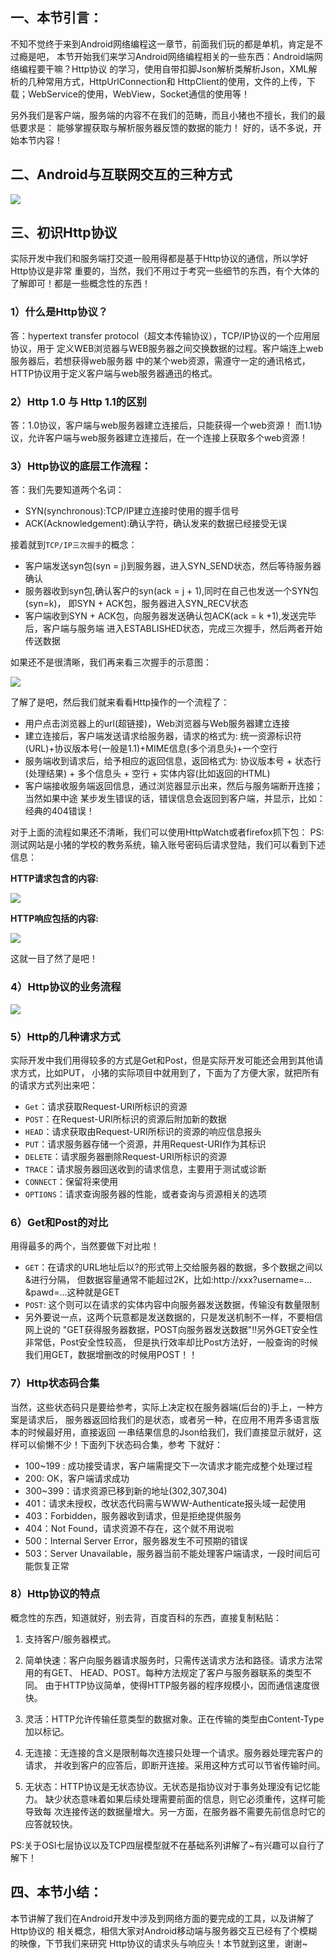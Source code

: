 ## 一、本节引言：
不知不觉终于来到Android网络编程这一章节，前面我们玩的都是单机，肯定是不过瘾是吧， 本节开始我们来学习Android网络编程相关的一些东西：Android端网络编程要干嘛？Http协议 的学习，使用自带扣脚Json解析类解析Json，XML解析的几种常用方式，HttpUrlConnection和 HttpClient的使用，文件的上传，下载；WebService的使用，WebView，Socket通信的使用等！

另外我们是客户端，服务端的内容不在我们的范畴，而且小猪也不擅长，我们的最低要求是： 能够掌握获取与解析服务器反馈的数据的能力！ 好的，话不多说，开始本节内容！


## 二、Android与互联网交互的三种方式

![](../img/network-1.jpg)


## 三、初识Http协议
实际开发中我们和服务端打交道一般用得都是基于Http协议的通信，所以学好Http协议是非常 重要的，当然，我们不用过于考究一些细节的东西，有个大体的了解即可！都是一些概念性的东西！


### 1）什么是Http协议？
答：hypertext transfer protocol（超文本传输协议），TCP/IP协议的一个应用层协议，用于 定义WEB浏览器与WEB服务器之间交换数据的过程。客户端连上web服务器后，若想获得web服务器 中的某个web资源，需遵守一定的通讯格式，HTTP协议用于定义客户端与web服务器通迅的格式。


### 2）Http 1.0 与 Http 1.1的区别
答：1.0协议，客户端与web服务器建立连接后，只能获得一个web资源！ 而1.1协议，允许客户端与web服务器建立连接后，在一个连接上获取多个web资源！


### 3）Http协议的底层工作流程：
答：我们先要知道两个名词：

- SYN(synchronous):TCP/IP建立连接时使用的握手信号
- ACK(Acknowledgement):确认字符，确认发来的数据已经接受无误

接着就到`TCP/IP三次握手`的概念：

- 客户端发送syn包(syn = j)到服务器，进入SYN_SEND状态，然后等待服务器确认
- 服务器收到syn包,确认客户的syn(ack = j + 1),同时在自己也发送一个SYN包(syn=k)， 即SYN + ACK包，服务器进入SYN_RECV状态
- 客户端收到SYN + ACK包，向服务器发送确认包ACK(ack = k +1),发送完毕后，客户端与服务端 进入ESTABLISHED状态，完成三次握手，然后两者开始传送数据

如果还不是很清晰，我们再来看三次握手的示意图：

![](../img/network-2.jpg)

了解了是吧，然后我们就来看看Http操作的一个流程了：

- 用户点击浏览器上的url(超链接)，Web浏览器与Web服务器建立连接
- 建立连接后，客户端发送请求给服务器，请求的格式为: 统一资源标识符(URL)+协议版本号(一般是1.1)+MIME信息(多个消息头)+一个空行
- 服务端收到请求后，给予相应的返回信息，返回格式为: 协议版本号 + 状态行(处理结果) + 多个信息头 + 空行 + 实体内容(比如返回的HTML)
- 客户端接收服务端返回信息，通过浏览器显示出来，然后与服务端断开连接；当然如果中途 某步发生错误的话，错误信息会返回到客户端，并显示，比如：经典的404错误！

对于上面的流程如果还不清晰，我们可以使用HttpWatch或者firefox抓下包： PS:测试网站是小猪的学校的教务系统，输入账号密码后请求登陆，我们可以看到下述信息：

**HTTP请求包含的内容:**

![](../img/network-3.jpg)

**HTTP响应包括的内容:**

![](../img/network-4.jpg)

这就一目了然了是吧！

### 4）Http协议的业务流程

![](../img/network-5.jpg)


### 5）Http的几种请求方式
实际开发中我们用得较多的方式是Get和Post，但是实际开发可能还会用到其他请求方式，比如PUT， 小猪的实际项目中就用到了，下面为了方便大家，就把所有的请求方式列出来吧：

- `Get`：请求获取Request-URI所标识的资源
- `POST`：在Request-URI所标识的资源后附加新的数据
- `HEAD`：请求获取由Request-URI所标识的资源的响应信息报头
- `PUT`：请求服务器存储一个资源，并用Request-URI作为其标识
- `DELETE`：请求服务器删除Request-URI所标识的资源
- `TRACE`：请求服务器回送收到的请求信息，主要用于测试或诊断
- `CONNECT`：保留将来使用
- `OPTIONS`：请求查询服务器的性能，或者查询与资源相关的选项


### 6）Get和Post的对比
用得最多的两个，当然要做下对比啦！

- `GET`：在请求的URL地址后以?的形式带上交给服务器的数据，多个数据之间以&进行分隔， 但数据容量通常不能超过2K，比如:http://xxx?username=…&pawd=…这种就是GET
- `POST`: 这个则可以在请求的实体内容中向服务器发送数据，传输没有数量限制
- 另外要说一点，这两个玩意都是发送数据的，只是发送机制不一样，不要相信网上说的 "GET获得服务器数据，POST向服务器发送数据"!!另外GET安全性非常低，Post安全性较高， 但是执行效率却比Post方法好，一般查询的时候我们用GET，数据增删改的时候用POST！！


### 7）Http状态码合集
当然，这些状态码只是要给参考，实际上决定权在服务器端(后台的)手上，一种方案是请求后， 服务器返回给我们的是状态，或者另一种，在应用不用弄多语言版本的时候最好用，直接返回 一串结果信息的Json给我们，我们直接显示就好，这样可以偷懒不少！下面列下状态码合集，参考 下就好：

- 100~199 : 成功接受请求，客户端需提交下一次请求才能完成整个处理过程
- 200: OK，客户端请求成功
- 300~399：请求资源已移到新的地址(302,307,304)
- 401：请求未授权，改状态代码需与WWW-Authenticate报头域一起使用
- 403：Forbidden，服务器收到请求，但是拒绝提供服务
- 404：Not Found，请求资源不存在，这个就不用说啦
- 500：Internal Server Error，服务器发生不可预期的错误
- 503：Server Unavailable，服务器当前不能处理客户端请求，一段时间后可能恢复正常


### 8）Http协议的特点
概念性的东西，知道就好，别去背，百度百科的东西，直接复制粘贴：

1. 支持客户/服务器模式。

2. 简单快速：客户向服务器请求服务时，只需传送请求方法和路径。请求方法常用的有GET、 HEAD、POST。每种方法规定了客户与服务器联系的类型不同。 由于HTTP协议简单，使得HTTP服务器的程序规模小，因而通信速度很快。

3. 灵活：HTTP允许传输任意类型的数据对象。正在传输的类型由Content-Type加以标记。

4. 无连接：无连接的含义是限制每次连接只处理一个请求。服务器处理完客户的请求， 并收到客户的应答后，即断开连接。采用这种方式可以节省传输时间。

5. 无状态：HTTP协议是无状态协议。无状态是指协议对于事务处理没有记忆能力。 缺少状态意味着如果后续处理需要前面的信息，则它必须重传，这样可能导致每 次连接传送的数据量增大。另一方面，在服务器不需要先前信息时它的应答就较快。

PS:关于OSI七层协议以及TCP四层模型就不在基础系列讲解了~有兴趣可以自行了解下！


## 四、本节小结：
本节讲解了我们在Android开发中涉及到网络方面的要完成的工具，以及讲解了Http协议的 相关概念，相信大家对Android移动端与服务器交互已经有了个模糊的映像，下节我们来研究 Http协议的请求头与响应头！本节就到这里，谢谢~